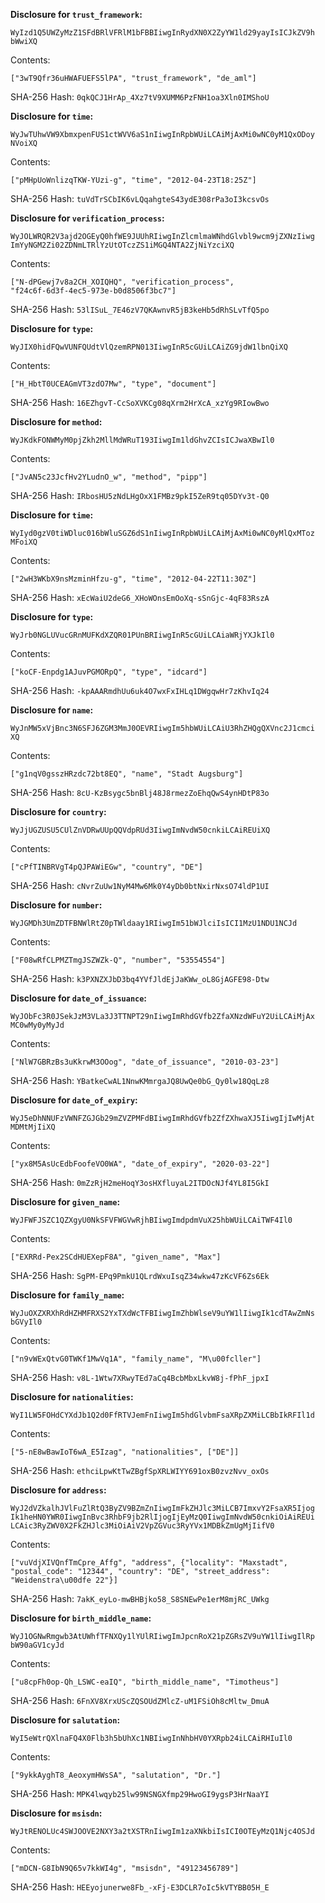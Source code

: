 __Disclosure for `trust_framework`:__

```
WyIzd1Q5UWZyMzZ1SFdBRlVFRlM1bFBBIiwgInRydXN0X2ZyYW1ld29yayIsICJkZV9h
bWwiXQ
```

Contents:

```
["3wT9Qfr36uHWAFUEFS5lPA", "trust_framework", "de_aml"]
```

SHA-256 Hash: `0qkQCJ1HrAp_4Xz7tV9XUMM6PzFNH1oa3Xln0IMShoU`

__Disclosure for `time`:__

```
WyJwTUhwVW9XbmxpenFUS1ctWVV6aS1nIiwgInRpbWUiLCAiMjAxMi0wNC0yM1QxODoy
NVoiXQ
```

Contents:

```
["pMHpUoWnlizqTKW-YUzi-g", "time", "2012-04-23T18:25Z"]
```

SHA-256 Hash: `tuVdTrSCbIK6vLQqahgteS43ydE308rPa3oI3kcsvOs`

__Disclosure for `verification_process`:__

```
WyJOLWRQR2V3ajd2OGEyQ0hfWE9JUUhRIiwgInZlcmlmaWNhdGlvbl9wcm9jZXNzIiwg
ImYyNGM2Zi02ZDNmLTRlYzUtOTczZS1iMGQ4NTA2ZjNiYzciXQ
```

Contents:

```
["N-dPGewj7v8a2CH_XOIQHQ", "verification_process",
"f24c6f-6d3f-4ec5-973e-b0d8506f3bc7"]
```

SHA-256 Hash: `53lISuL_7E46zV7QKAwnvR5jB3keHb5dRhSLvTfQ5po`

__Disclosure for `type`:__

```
WyJIX0hidFQwVUNFQUdtVlQzemRPN013IiwgInR5cGUiLCAiZG9jdW1lbnQiXQ
```

Contents:

```
["H_HbtT0UCEAGmVT3zdO7Mw", "type", "document"]
```

SHA-256 Hash: `16EZhgvT-CcSoXVKCg08qXrm2HrXcA_xzYg9RIowBwo`

__Disclosure for `method`:__

```
WyJKdkFONWMyM0pjZkh2MllMdWRuT193IiwgIm1ldGhvZCIsICJwaXBwIl0
```

Contents:

```
["JvAN5c23JcfHv2YLudnO_w", "method", "pipp"]
```

SHA-256 Hash: `IRbosHU5zNdLHgOxX1FMBz9pkI5ZeR9tq05DYv3t-Q0`

__Disclosure for `time`:__

```
WyIyd0gzV0tiWDluc016bWluSGZ6dS1nIiwgInRpbWUiLCAiMjAxMi0wNC0yMlQxMToz
MFoiXQ
```

Contents:

```
["2wH3WKbX9nsMzminHfzu-g", "time", "2012-04-22T11:30Z"]
```

SHA-256 Hash: `xEcWaiU2deG6_XHoWOnsEmOoXq-sSnGjc-4qF83RszA`

__Disclosure for `type`:__

```
WyJrb0NGLUVucGRnMUFKdXZQR01PUnBRIiwgInR5cGUiLCAiaWRjYXJkIl0
```

Contents:

```
["koCF-Enpdg1AJuvPGMORpQ", "type", "idcard"]
```

SHA-256 Hash: `-kpAAARmdhUu6uk4O7wxFxIHLq1DWgqwHr7zKhvIq24`

__Disclosure for `name`:__

```
WyJnMW5xVjBnc3N6SFJ6ZGM3MmJ0OEVRIiwgIm5hbWUiLCAiU3RhZHQgQXVnc2J1cmci
XQ
```

Contents:

```
["g1nqV0gsszHRzdc72bt8EQ", "name", "Stadt Augsburg"]
```

SHA-256 Hash: `8cU-KzBsygc5bnBlj48J8rmezZoEhqQwS4ynHDtP83o`

__Disclosure for `country`:__

```
WyJjUGZUSU5CUlZnVDRwUUpQQVdpRUd3IiwgImNvdW50cnkiLCAiREUiXQ
```

Contents:

```
["cPfTINBRVgT4pQJPAWiEGw", "country", "DE"]
```

SHA-256 Hash: `cNvrZuUw1NyM4Mw6Mk0Y4yDb0btNxirNxsO74ldP1UI`

__Disclosure for `number`:__

```
WyJGMDh3UmZDTFBNWlRtZ0pTWldaay1RIiwgIm51bWJlciIsICI1MzU1NDU1NCJd
```

Contents:

```
["F08wRfCLPMZTmgJSZWZk-Q", "number", "53554554"]
```

SHA-256 Hash: `k3PXNZXJbD3bq4YVfJldEjJaKWw_oL8GjAGFE98-Dtw`

__Disclosure for `date_of_issuance`:__

```
WyJObFc3R0JSekJzM3VLa3J3TTNPT29nIiwgImRhdGVfb2ZfaXNzdWFuY2UiLCAiMjAx
MC0wMy0yMyJd
```

Contents:

```
["NlW7GBRzBs3uKkrwM3OOog", "date_of_issuance", "2010-03-23"]
```

SHA-256 Hash: `YBatkeCwAL1NnwKMmrgaJQ8UwQe0bG_Qy0lw18QqLz8`

__Disclosure for `date_of_expiry`:__

```
WyJ5eDhNNUFzVWNFZGJGb29mZVZPMFdBIiwgImRhdGVfb2ZfZXhwaXJ5IiwgIjIwMjAt
MDMtMjIiXQ
```

Contents:

```
["yx8M5AsUcEdbFoofeVO0WA", "date_of_expiry", "2020-03-22"]
```

SHA-256 Hash: `0mZzRjH2meHoqY3osHXfluyaL2ITDOcNJf4YL8I5GkI`

__Disclosure for `given_name`:__

```
WyJFWFJSZC1QZXgyU0NkSFVFWGVwRjhBIiwgImdpdmVuX25hbWUiLCAiTWF4Il0
```

Contents:

```
["EXRRd-Pex2SCdHUEXepF8A", "given_name", "Max"]
```

SHA-256 Hash: `SgPM-EPq9PmkU1QLrdWxuIsqZ34wkw47zKcVF6Zs6Ek`

__Disclosure for `family_name`:__

```
WyJuOXZXRXhRdHZHMFRXS2YxTXdWcTFBIiwgImZhbWlseV9uYW1lIiwgIk1cdTAwZmNs
bGVyIl0
```

Contents:

```
["n9vWExQtvG0TWKf1MwVq1A", "family_name", "M\u00fcller"]
```

SHA-256 Hash: `v8L-1Wtw7XRwyTEd7aCq4BcbMbxLkvW8j-fPhF_jpxI`

__Disclosure for `nationalities`:__

```
WyI1LW5FOHdCYXdJb1Q2d0FfRTVJemFnIiwgIm5hdGlvbmFsaXRpZXMiLCBbIkRFIl1d
```

Contents:

```
["5-nE8wBawIoT6wA_E5Izag", "nationalities", ["DE"]]
```

SHA-256 Hash: `ethciLpwKtTwZBgfSpXRLWIYY691oxB0zvzNvv_oxOs`

__Disclosure for `address`:__

```
WyJ2dVZkalhJVlFuZlRtQ3ByZV9BZmZnIiwgImFkZHJlc3MiLCB7ImxvY2FsaXR5Ijog
Ik1heHN0YWR0IiwgInBvc3RhbF9jb2RlIjogIjEyMzQ0IiwgImNvdW50cnkiOiAiREUi
LCAic3RyZWV0X2FkZHJlc3MiOiAiV2VpZGVuc3RyYVx1MDBkZmUgMjIifV0
```

Contents:

```
["vuVdjXIVQnfTmCpre_Affg", "address", {"locality": "Maxstadt",
"postal_code": "12344", "country": "DE", "street_address":
"Weidenstra\u00dfe 22"}]
```

SHA-256 Hash: `7akK_eyLo-mwBHBjko58_S8SNEwPe1erM8mjRC_UWkg`

__Disclosure for `birth_middle_name`:__

```
WyJ1OGNwRmgwb3AtUWhfTFNXQy1lYUlRIiwgImJpcnRoX21pZGRsZV9uYW1lIiwgIlRp
bW90aGV1cyJd
```

Contents:

```
["u8cpFh0op-Qh_LSWC-eaIQ", "birth_middle_name", "Timotheus"]
```

SHA-256 Hash: `6FnXV8XrxUScZQSOUdZMlcZ-uM1FSiOh8cMltw_DmuA`

__Disclosure for `salutation`:__

```
WyI5eWtrQXlnaFQ4X0Flb3h5bUhXc1NBIiwgInNhbHV0YXRpb24iLCAiRHIuIl0
```

Contents:

```
["9ykkAyghT8_AeoxymHWsSA", "salutation", "Dr."]
```

SHA-256 Hash: `MPK4lwqyb25lw99NSNGXfmp29HwoGI9ygsP3HrNaaYI`

__Disclosure for `msisdn`:__

```
WyJtRENOLUc4SWJOOVE2NXY3a2tXSTRnIiwgIm1zaXNkbiIsICI0OTEyMzQ1Njc4OSJd
```

Contents:

```
["mDCN-G8IbN9Q65v7kkWI4g", "msisdn", "49123456789"]
```

SHA-256 Hash: `HEEyojunerwe8Fb_-xFj-E3DCLR7oIc5kVTYBB05H_E`